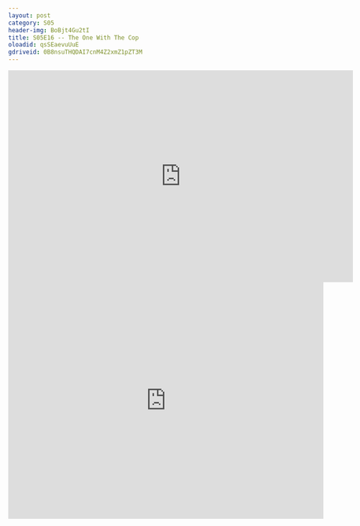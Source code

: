 ```yaml
---
layout: post 
category: S05 
header-img: BoBjt4Gu2tI 
title: S05E16 -- The One With The Cop 
oloadid: qsSEaevuUuE 
gdriveid: 0B8nsuTHQDAI7cnM4Z2xmZ1pZT3M 
--- 
```

<!--more--> 
<iframe src='https://openload.co/embed/qsSEaevuUuE/' width='700' height='430' frameborder='0' scrolling='no' allowfullscreen='allowfullscreen'></iframe> 
<iframe src='https://drive.google.com/file/d/0B8nsuTHQDAI7cnM4Z2xmZ1pZT3M/preview' width='640' height='480' frameborder='0' scrolling='no' allowfullscreen='allowfullscreen'></iframe> 